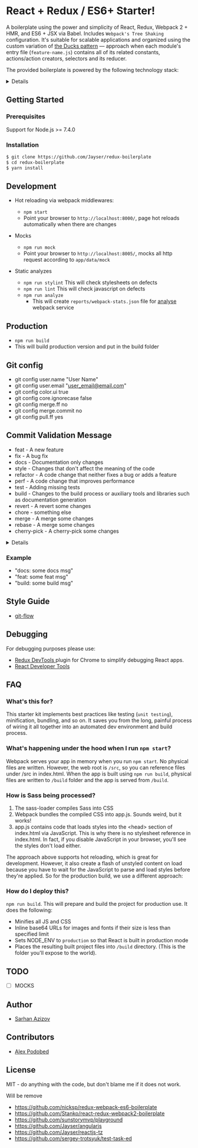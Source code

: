 # React + Redux / ES6+ Starter!

A boilerplate using the power and simplicity of React, Redux, Webpack 2 + HMR, and ES6 + JSX via Babel. Includes `Webpack's Tree Shaking` configuration. It's suitable for scalable applications and organized using the custom variation of [the Ducks pattern](https://github.com/nicksp/ducks-modular-redux) — approach when each module's entry file (`feature-name.js`) contains all of its related constants, actions/action creators, selectors and its reducer.


The provided boilerplate is powered by the following technology stack:
<details>
- [x] [Yarn](https://yarnpkg.com) — package manager and task runner
- [x] [Webpack 2](https://gist.github.com/sokra/27b24881210b56bbaff7)
- [x] [webpack Dev Middleware](https://github.com/webpack/webpack-dev-middleware) — client-side module builder and module loader
- [x] [Case Sensitive Paths - Webpack Plugin](https://github.com/Urthen/case-sensitive-paths-webpack-plugin) — This Webpack plugin enforces the entire path of all required modules
- [x] [Babel 6](http://babeljs.io/) — transpiler from ES6 / JSX to ES5
- [x] [husky](https://github.com/typicode/husky) - Husky can prevent bad commit, push and more! 
- [x] [validate-commit-msg](https://github.com/kentcdodds/validate-commit-msg) - This provides you a binary that you can use as a githook to validate the commit message.
- [x] [React](https://facebook.github.io/react/) and [JSX](https://facebook.github.io/jsx/) — a virtual DOM JavaScript library for rendering UI.  It's about rendering view as a function of state, making JavaScript-driven UI declarative the way HTML is declarative.
- [x] [Redux](http://redux.js.org/) — an incredibly simple way of modelling your data app state, with great community support
- [x] [React Hot Loader 3](https://github.com/gaearon/react-hot-boilerplate/pull/61) — combines the best of React Hot Loader and React Transform and fixes some [long-standing issues](https://twitter.com/dan_abramov/status/722040946075045888)
- [x] [React Router v3](https://github.com/reactjs/react-router/blob/next/CHANGES.md) — to allow [dynamic routing](https://github.com/reactjs/react-router/blob/master/docs/guides/DynamicRouting.md)
- [x] [React Router Redux](https://github.com/reactjs/react-router-redux) — simple bindings to keep React Router and Redux in sync
- [ ] [Reselect](https://github.com/reactjs/reselect) — provides a way to access Redux state in components and build composable selectors that are automatically memoized
- [x] [Redux DevTools](https://github.com/gaearon/redux-devtools) — a live-editing environment for your Redux apps (and as a [browser extension](https://github.com/zalmoxisus/redux-devtools-extension))
- [x] [ESLint](http://eslint.org/docs/user-guide/configuring) — reporter for syntax and style issues
- [x] [Flow](https://flowtype.org/docs/getting-started.html) — static type checker for JavaScript aimed at catching common bugs in JavaScript programs. The flow type annotations get ripped out of the source by the webpack build step. You have no obligation to use flow within your code and can even uninstall the dependency (`flow-bin`) without breaking the project.
- [x] [PostCSS](http://postcss.org/) — ecosystem of custom plugins like [Autoprefixer](https://github.com/postcss/autoprefixer) and tools aimed at transforming extended syntaxes and features into modern, browser-friendly CSS
- [x] [CSS Modules](https://github.com/css-modules/css-modules) — guarantee that all the styles for a single component, designed to fix the problem of the global scope in CSS
- [ ] [stylelint](https://github.com/stylelint/stylelint) - A mighty, modern CSS linter that helps you enforce consistent conventions and avoid errors in your stylesheets.
- [x] [eslint-plugin-react](https://github.com/yannickcr/eslint-plugin-react) & [eslint-plugin-flowtype](https://github.com/gajus/eslint-plugin-flowtype) — additional React/Flow type specific linting rules for ESLint
- [x] [Sass](http://sass-lang.com/) — compiler of CSS styles with variables, mixins, and more
- [ ] [Mocha](https://mochajs.org/) — well-known and flexible test framework that you can use to run your JavaScript tests on the server or in the browser
- [ ] [Enzyme](http://airbnb.io/enzyme/) — makes unit testing React components an absolute pleasure
- [ ] [Chai](http://chaijs.com/) — BDD assertion library that works along with `Mocha`
- [ ] [Sentry](https://sentry.io/) — real-time error tracking for your app
</details>

## Getting Started

### Prerequisites

Support for Node.js >= 7.4.0

### Installation

```sh
$ git clone https://github.com/Jayser/redux-boilerplate
$ cd redux-boilerplate
$ yarn install
```

## Development

* Hot reloading via webpack middlewares:
    * `npm start`
    * Point your browser to `http://localhost:8000/`, page hot reloads automatically when there are changes

* Mocks
    * `npm run mock`
    * Point your browser to `http://localhost:8005/`, mocks all http request according to `app/data/mock`
    
* Static analyzes
    * `npm run stylint` This will check stylesheets on defects      
    * `npm run lint` This will check javascript on defects
    * `npm run analyze`
        * This will create `reports/webpack-stats.json` file for [analyse](https://webpack.github.io/analyse/) webpack service

## Production
* `npm run build`
* This will build production version and put in the build folder

## Git config
* git config user.name "User Name"
* git config user.email "user_email@email.com"
* git config color.ui true
* git config core.ignorecase false
* git config merge.ff no
* git config merge.commit no
* git config pull.ff yes

## Commit Validation Message
* feat - A new feature
* fix - A bug fix
* docs - Documentation only changes
* style - Changes that don't affect the meaning of the code 
* refactor - A code change that neither fixes a bug or adds a feature
* perf - A code change that improves performance
* test - Adding missing tests
* build - Changes to the build process or auxiliary tools and libraries such as documentation generation
* revert - A revert some changes 
* chore - something else
* merge - A merge some changes
* rebase - A merge some changes
* cherry-pick - A cherry-pick some changes

<details>
```sh
{
  "types": ["feat", "fix", "docs", "style", "refactor", "perf", "test", "chore", "revert", "merge", "rebase", "cherry-pick"],
  "scope": {
    required: false, // default,
    allowed: ['button', 'card'], // default is '*' for anything,
    validate: false, // default,
    multiple: false // default
  },
  "warnOnFail": false, // default
  "maxSubjectLength": 100, // default
  "subjectPattern": ".+", // default
  "subjectPatternErrorMsg": "subject does not match subject pattern!", // default
  "helpMessage": "", // default
  "autoFix": false // default
}
```
</details>

### Example
* "docs: some docs msg"
* "feat: some feat msg"
* "build: some build msg"

## Style Guide
* [git-flow](https://github.com/petervanderdoes/gitflow-avh)

## Debugging

For debugging purposes please use:
- [Redux DevTools
](https://chrome.google.com/webstore/detail/redux-devtools/lmhkpmbekcpmknklioeibfkpmmfibljd) plugin for Chrome to simplify debugging React apps.
- [React Developer Tools](https://chrome.google.com/webstore/detail/react-developer-tools/fmkadmapgofadopljbjfkapdkoienihi)

## FAQ

### What's this for?

This starter kit implements best practices like testing (`unit testing`), minification, bundling, and so on. It saves you from the long, painful process of wiring it all together into an automated dev environment and build process.

### What's happening under the hood when I run `npm start`?

Webpack serves your app in memory when you run `npm start`. No physical files are written. However, the web root is `/src`, so you can reference files under /src in index.html. When the app is built using `npm run build`, physical files are written to `/build` folder and the app is served from `/build`.

### How is Sass being processed?

 1. The sass-loader compiles Sass into CSS
 2. Webpack bundles the compiled CSS into app.js. Sounds weird, but it works!
 3. app.js contains code that loads styles into the &lt;head&gt; section of index.html via JavaScript. This is why there is no stylesheet reference in index.html. In fact, if you disable JavaScript in your browser, you'll see the styles don't load either.

The approach above supports hot reloading, which is great for development. However, it also create a flash of unstyled content on load because you have to wait for the JavaScript to parse and load styles before they're applied. So for the production build, we use a different approach:

### How do I deploy this?

`npm run build`. This will prepare and build the project for production use. It does the following:

- Minifies all JS and CSS
- Inline base64 URLs for images and fonts if their size is less than specified limit
- Sets NODE_ENV to `production` so that React is built in production mode
- Places the resulting built project files into `/build` directory. (This is the folder you'll expose to the world).

## TODO

- [ ] MOCKS
 
## Author
* [Sarhan Azizov](https://github.com/Jayser/)

## Contributors
* [Alex Podobed](https://github.com/AlexPodobed)

## License
MIT - do anything with the code, but don't blame me if it does not work.


Will be remove
* https://github.com/nicksp/redux-webpack-es6-boilerplate
* https://github.com/Stanko/react-redux-webpack2-boilerplate
* https://github.com/sunstorymvp/playground
* https://github.com/Jayser/angularjs
* https://github.com/Jayser/reactjs-tz
* https://github.com/sergey-trotsyuk/test-task-ed
